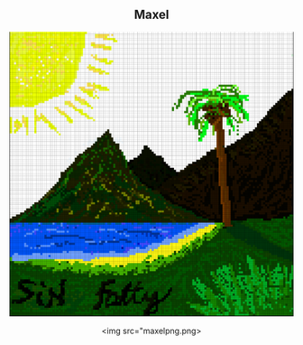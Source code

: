 <div align="center"> 

Maxel
--------------

[![Superhighway84](maxelpng.png)](http://13.56.13.208/)

<img src="maxelpng.png>

</div>
